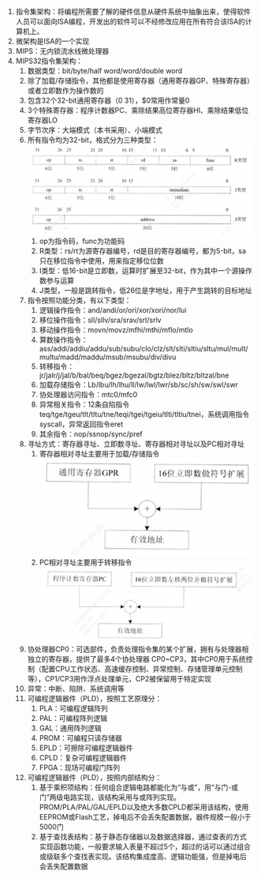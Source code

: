 1. 指令集架构：将编程所需要了解的硬件信息从硬件系统中抽象出来，使得软件人员可以面向ISA编程，开发出的软件可以不经修改应用在所有符合该ISA的计算机上。
2. 微架构是ISA的一个实现
3. MIPS：无内锁流水线微处理器
4. MIPS32指令集架构：
	1. 数据类型：bit/byte/half word/word/double word
	2. 除了加载/存储指令，其他都是使用寄存器（通用寄存器GP、特殊寄存器）或者立即数作为操作数的
	3. 包含32个32-bit通用寄存器（$0~$31），$0常用作常量0
	4. 3个特殊寄存器：程序计数器PC、乘除结果高位寄存器HI、乘除结果低位寄存器LO
	5. 字节次序：大端模式（本书采用）、小端模式
	6. 所有指令均为32-bit，格式分为三种类型：![instruction_format.png](https://github.com/wenxxxxfu/OpenMIPS/blob/main/notes/imgs/instruction_format.png)
		1. op为指令码，func为功能码
		2. R类型：rs/rt为源寄存器编号，rd是目的寄存器编号，都为5-bit，sa只在移位指令中使用，用来指定移位位数
		3. I类型：低16-bit是立即数，运算时扩展至32-bit，作为其中一个源操作数参与运算
		4. J类型，一般是跳转指令，低26位是字地址，用于产生跳转的目标地址
	7. 指令按照功能分类，有以下类型：
		1. 逻辑操作指令：and/andi/or/ori/xor/xori/nor/lui
		2. 移位操作指令：sll/sllv/sra/srav/srl/srlv
		3. 移动操作指令：movn/movz/mfhi/mthi/mflo/mtlo
		4. 算数操作指令：ass/addi/addiu/addu/sub/subu/clo/clz/slt/slti/sltiu/sltu/mul/mult/multu/madd/maddu/msub/msubu/div/divu
		5. 转移指令：jr/jalr/j/jal/b/bal/beq/bgez/bgezal/bgtz/blez/bltz/bltzal/bne
		6. 加载存储指令：Lb/lbu/lh/lhu/ll/lw/lwl/lwr/sb/sc/sh/sw/swl/swr
		7. 协处理器访问指令：mtc0/mfc0
		8. 异常相关指令：12条自陷指令teq/tge/tgeu/tlt/tltu/tne/teqi/tgei/tgeiu/tlti/tltiu/tnei，系统调用指令syscall，异常返回指令eret
		9. 其余指令：nop/ssnop/sync/pref
	8. 寻址方式：寄存器寻址、立即数寻址、寄存器相对寻址以及PC相对寻址
		1. 寄存器相对寻址主要用于加载/存储指令![reg_index.png](https://github.com/wenxxxxfu/OpenMIPS/blob/main/notes/imgs/reg_index.png)
		2. PC相对寻址主要用于转移指令![pc_index.png](https://github.com/wenxxxxfu/OpenMIPS/blob/main/notes/imgs/pc_index.png)
	9. 协处理器CP0：可选部件，负责处理指令集的某个扩展，拥有与处理器相独立的寄存器，提供了最多4个协处理器 CP0~CP3，其中CP0用于系统控制（配置CPU工作状态、高速缓存控制、异常控制、存储管理单元控制等），CP1/CP3用作浮点处理单元，CP2被保留用于特定实现
	10. 异常：中断、陷阱、系统调用等
	11. 可编程逻辑器件（PLD），按照工艺原理分：
		1. PLA：可编程逻辑阵列
		2. PAL：可编程阵列逻辑
		4. GAL：通用阵列逻辑
		5. PROM：可编程只读存储器
		6. EPLD：可擦除可编程逻辑器件
		7. CPLD：复杂可编程逻辑器件
		8. FPGA：现场可编程门阵列
	12. 可编程逻辑器件（PLD），按照内部结构分：
		1. 基于乘积项结构：任何组合逻辑电路都能化为“与或”，用“与门-或门”两级电路实现，该结构采用与或阵列实现。PROM/PLA/PAL/GAL/EPLD以及绝大多数CPLD都采用该结构，使用EEPROM或Flash工艺，掉电后不会丢失配置数据，器件规模一般小于5000门
		2. 基于查找表结构：基于静态存储器以及数据选择器，通过查表的方式实现函数功能，一般要求输入表量不超过5个，超过的话可以通过组合或级联多个查找表实现。该结构集成度高、逻辑功能强，但是掉电后会丢失配置数据
		
